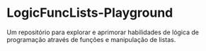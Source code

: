 # LogicFuncLists-Playground
Um repositório para explorar e aprimorar habilidades de lógica de programação através de funções e manipulação de listas.
